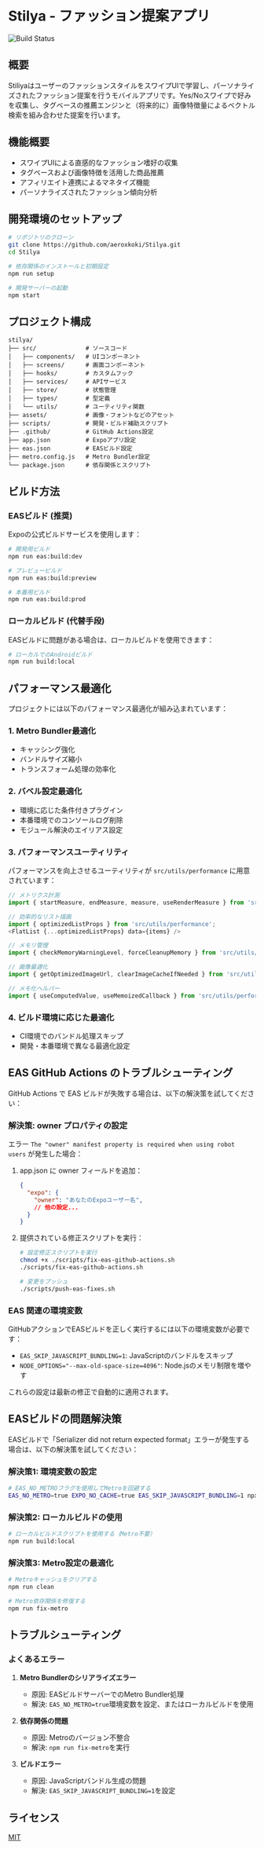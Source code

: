 # Stilya - ファッション提案アプリ

![Build Status](https://github.com/aeroxkoki/Stilya/actions/workflows/build.yml/badge.svg)

## 概要

StiliyaはユーザーのファッションスタイルをスワイプUIで学習し、パーソナライズされたファッション提案を行うモバイルアプリです。Yes/Noスワイプで好みを収集し、タグベースの推薦エンジンと（将来的に）画像特徴量によるベクトル検索を組み合わせた提案を行います。

## 機能概要

- スワイプUIによる直感的なファッション嗜好の収集
- タグベースおよび画像特徴を活用した商品推薦
- アフィリエイト連携によるマネタイズ機能
- パーソナライズされたファッション傾向分析

## 開発環境のセットアップ

```bash
# リポジトリのクローン
git clone https://github.com/aeroxkoki/Stilya.git
cd Stilya

# 依存関係のインストールと初期設定
npm run setup

# 開発サーバーの起動
npm start
```

## プロジェクト構成

```
stilya/
├── src/              # ソースコード
│   ├── components/   # UIコンポーネント
│   ├── screens/      # 画面コンポーネント
│   ├── hooks/        # カスタムフック
│   ├── services/     # APIサービス
│   ├── store/        # 状態管理
│   ├── types/        # 型定義
│   └── utils/        # ユーティリティ関数
├── assets/           # 画像・フォントなどのアセット
├── scripts/          # 開発・ビルド補助スクリプト
├── .github/          # GitHub Actions設定
├── app.json          # Expoアプリ設定
├── eas.json          # EASビルド設定
├── metro.config.js   # Metro Bundler設定
└── package.json      # 依存関係とスクリプト
```

## ビルド方法

### EASビルド (推奨)

Expoの公式ビルドサービスを使用します：

```bash
# 開発用ビルド
npm run eas:build:dev

# プレビュービルド
npm run eas:build:preview

# 本番用ビルド
npm run eas:build:prod
```

### ローカルビルド (代替手段)

EASビルドに問題がある場合は、ローカルビルドを使用できます：

```bash
# ローカルでのAndroidビルド
npm run build:local
```

## パフォーマンス最適化

プロジェクトには以下のパフォーマンス最適化が組み込まれています：

### 1. Metro Bundler最適化

- キャッシング強化
- バンドルサイズ縮小
- トランスフォーム処理の効率化

### 2. バベル設定最適化

- 環境に応じた条件付きプラグイン
- 本番環境でのコンソールログ削除
- モジュール解決のエイリアス設定

### 3. パフォーマンスユーティリティ

パフォーマンスを向上させるユーティリティが `src/utils/performance` に用意されています：

```typescript
// メトリクス計測
import { startMeasure, endMeasure, measure, useRenderMeasure } from 'src/utils/performance';

// 効率的なリスト描画
import { optimizedListProps } from 'src/utils/performance';
<FlatList {...optimizedListProps} data={items} />

// メモリ管理
import { checkMemoryWarningLevel, forceCleanupMemory } from 'src/utils/performance';

// 画像最適化
import { getOptimizedImageUrl, clearImageCacheIfNeeded } from 'src/utils/imageUtils';

// メモ化ヘルパー
import { useComputedValue, useMemoizedCallback } from 'src/utils/performance';
```

### 4. ビルド環境に応じた最適化

- CI環境でのバンドル処理スキップ
- 開発・本番環境で異なる最適化設定

## EAS GitHub Actions のトラブルシューティング

GitHub Actions で EAS ビルドが失敗する場合は、以下の解決策を試してください：

### 解決策: owner プロパティの設定

エラー `The "owner" manifest property is required when using robot users` が発生した場合：

1. app.json に owner フィールドを追加：
   ```json
   {
     "expo": {
       "owner": "あなたのExpoユーザー名",
       // 他の設定...
     }
   }
   ```

2. 提供されている修正スクリプトを実行：
   ```bash
   # 設定修正スクリプトを実行
   chmod +x ./scripts/fix-eas-github-actions.sh
   ./scripts/fix-eas-github-actions.sh
   
   # 変更をプッシュ
   ./scripts/push-eas-fixes.sh
   ```

### EAS 関連の環境変数

GitHubアクションでEASビルドを正しく実行するには以下の環境変数が必要です：

- `EAS_SKIP_JAVASCRIPT_BUNDLING=1`: JavaScriptのバンドルをスキップ
- `NODE_OPTIONS="--max-old-space-size=4096"`: Node.jsのメモリ制限を増やす

これらの設定は最新の修正で自動的に適用されます。

## EASビルドの問題解決策

EASビルドで「Serializer did not return expected format」エラーが発生する場合は、以下の解決策を試してください：

### 解決策1: 環境変数の設定

```bash
# EAS_NO_METROフラグを使用してMetroを回避する
EAS_NO_METRO=true EXPO_NO_CACHE=true EAS_SKIP_JAVASCRIPT_BUNDLING=1 npx eas-cli build --platform android --profile ci
```

### 解決策2: ローカルビルドの使用

```bash
# ローカルビルドスクリプトを使用する（Metro不要）
npm run build:local
```

### 解決策3: Metro設定の最適化

```bash
# Metroキャッシュをクリアする
npm run clean

# Metro依存関係を修復する
npm run fix-metro
```

## トラブルシューティング

### よくあるエラー

1. **Metro Bundlerのシリアライズエラー**
   - 原因: EASビルドサーバーでのMetro Bundler処理
   - 解決: `EAS_NO_METRO=true`環境変数を設定、またはローカルビルドを使用

2. **依存関係の問題**
   - 原因: Metroのバージョン不整合
   - 解決: `npm run fix-metro`を実行

3. **ビルドエラー**
   - 原因: JavaScriptバンドル生成の問題
   - 解決: `EAS_SKIP_JAVASCRIPT_BUNDLING=1`を設定

## ライセンス

[MIT](LICENSE)
